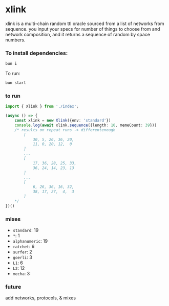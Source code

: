 # xlink
xlink is a multi-chain random ttl oracle sourced from a list of networks from sequence. you input your specs for number of things to choose from and network composition, and it returns a sequence of random by space numbers.

### To install dependencies:

```bash
bun i
```

To run:

```bash
bun start
```

### to run

```ts
import { Xlink } from './index';

(async () => {
    const xlink = new Xlink({env: 'standard'})
    console.log(await xlink.sequence({length: 10, memeCount: 39}))
    /* results on repeat runs -> differentenough
        [
            30, 5, 26, 36, 20,
            11, 0, 20, 12,  0
        ]
        ...
        [
            17, 36, 28, 25, 33,
            36, 24, 14, 23, 13
        ]
        ...
        [
            6, 26, 36, 16, 32,
            38, 17, 27,  4,  3
        ]
    */
})()
```

### mixes
* `standard`: 19 
* `*`: 1
* `alphanumeric`: 19
* `ratchet`: 6
* `surfer`: 2
* `goerli`: 3
* `L1`: 6
* `L2`: 12
* `mecha`: 3

### future
add networks, protocols, & mixes